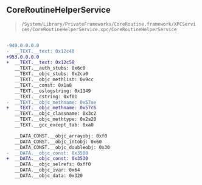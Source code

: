 ## CoreRoutineHelperService

> `/System/Library/PrivateFrameworks/CoreRoutine.framework/XPCServices/CoreRoutineHelperService.xpc/CoreRoutineHelperService`

```diff

-949.0.0.0.0
-  __TEXT.__text: 0x12c40
+953.0.0.0.0
+  __TEXT.__text: 0x12c58
   __TEXT.__auth_stubs: 0x6c0
   __TEXT.__objc_stubs: 0x2ca0
   __TEXT.__objc_methlist: 0x9cc
   __TEXT.__const: 0x1a8
   __TEXT.__oslogstring: 0x1149
   __TEXT.__cstring: 0xf01
-  __TEXT.__objc_methname: 0x57ae
+  __TEXT.__objc_methname: 0x57c6
   __TEXT.__objc_classname: 0x3c2
   __TEXT.__objc_methtype: 0x2a20
   __TEXT.__gcc_except_tab: 0xa0

   __DATA_CONST.__objc_arrayobj: 0xf0
   __DATA_CONST.__objc_intobj: 0x60
   __DATA_CONST.__objc_doubleobj: 0x30
-  __DATA.__objc_const: 0x3508
+  __DATA.__objc_const: 0x3530
   __DATA.__objc_selrefs: 0xff0
   __DATA.__objc_ivar: 0x64
   __DATA.__objc_data: 0x320

```
